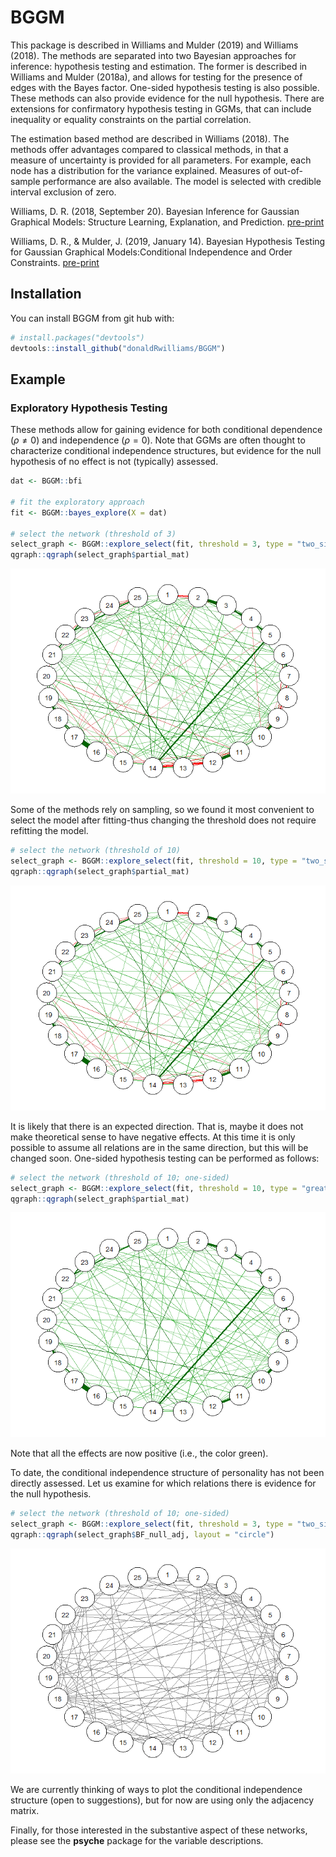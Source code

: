 
<!-- README.md is generated from README.Rmd. Please edit that file -->
BGGM
====

This package is described in Williams and Mulder (2019) and Williams (2018). The methods are separated into two Bayesian approaches for inference: hypothesis testing and estimation. The former is described in Williams and Mulder (2018a), and allows for testing for the presence of edges with the Bayes factor. One-sided hypothesis testing is also possible. These methods can also provide evidence for the null hypothesis. There are extensions for confirmatory hypothesis testing in GGMs, that can include inequality or equality constraints on the partial correlation.

The estimation based method are described in Williams (2018). The methods offer advantages compared to classical methods, in that a measure of uncertainty is provided for all parameters. For example, each node has a distribution for the variance explained. Measures of out-of-sample performance are also available. The model is selected with credible interval exclusion of zero.

Williams, D. R. (2018, September 20). Bayesian Inference for Gaussian Graphical Models: Structure Learning, Explanation, and Prediction. [pre-print](https://doi.org/10.31234/osf.io/x8dpr)

Williams, D. R., & Mulder, J. (2019, January 14). Bayesian Hypothesis Testing for Gaussian Graphical Models:Conditional Independence and Order Constraints. [pre-print](https://doi.org/10.31234/osf.io/ypxd8)

Installation
------------

You can install BGGM from git hub with:

``` r
# install.packages("devtools")
devtools::install_github("donaldRwilliams/BGGM")
```

Example
-------

### Exploratory Hypothesis Testing

These methods allow for gaining evidence for both conditional dependence (*ρ* ≠ 0) and independence (*ρ* = 0). Note that GGMs are often thought to characterize conditional independence structures, but evidence for the null hypothesis of no effect is not (typically) assessed.

``` r
dat <- BGGM::bfi

# fit the exploratory approach
fit <- BGGM::bayes_explore(X = dat)

# select the network (threshold of 3)
select_graph <- BGGM::explore_select(fit, threshold = 3, type = "two_sided")
qgraph::qgraph(select_graph$partial_mat)
```

![](README-example-1.png)

Some of the methods rely on sampling, so we found it most convenient to select the model after fitting-thus changing the threshold does not require refitting the model.

``` r
# select the network (threshold of 10)
select_graph <- BGGM::explore_select(fit, threshold = 10, type = "two_sided")
qgraph::qgraph(select_graph$partial_mat)
```

![](README-unnamed-chunk-2-1.png)

It is likely that there is an expected direction. That is, maybe it does not make theoretical sense to have negative effects. At this time it is only possible to assume all relations are in the same direction, but this will be changed soon. One-sided hypothesis testing can be performed as follows:

``` r
# select the network (threshold of 10; one-sided)
select_graph <- BGGM::explore_select(fit, threshold = 10, type = "greater_than")
qgraph::qgraph(select_graph$partial_mat)
```

![](README-unnamed-chunk-3-1.png)

Note that all the effects are now positive (i.e., the color green).

To date, the conditional independence structure of personality has not been directly assessed. Let us examine for which relations there is evidence for the null hypothesis.

``` r
# select the network (threshold of 10; one-sided)
select_graph <- BGGM::explore_select(fit, threshold = 3, type = "two_sided")
qgraph::qgraph(select_graph$BF_null_adj, layout = "circle")
```

![](README-unnamed-chunk-4-1.png)

We are currently thinking of ways to plot the conditional independence structure (open to suggestions), but for now are using only the adjacency matrix.

Finally, for those interested in the substantive aspect of these networks, please see the **psyche** package for the variable descriptions.
